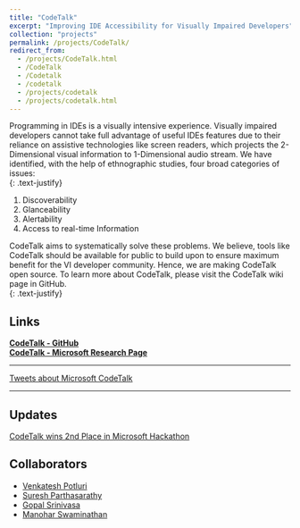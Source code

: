 ```yaml
---
title: "CodeTalk"
excerpt: "Improving IDE Accessibility for Visually Impaired Developers"
collection: "projects"
permalink: /projects/CodeTalk/
redirect_from:
  - /projects/CodeTalk.html
  - /CodeTalk
  - /Codetalk
  - /codetalk
  - /projects/codetalk
  - /projects/codetalk.html
---
```


Programming in IDEs is a visually intensive experience. Visually impaired developers cannot take full advantage of useful IDEs features due to their reliance on assistive technologies like screen readers, which projects the 2-Dimensional visual information to 1-Dimensional audio stream. We have identified, with the help of ethnographic studies, four broad categories of issues:  
{: .text-justify}
1. Discoverability
2. Glanceability
3. Alertability
4. Access to real-time Information  

CodeTalk aims to systematically solve these problems. We believe, tools like CodeTalk should be available for public to build upon to ensure maximum benefit for the VI developer community. Hence, we are making CodeTalk open source. To learn more about CodeTalk, please visit the CodeTalk wiki page in GitHub.  
{: .text-justify} 

Links
---
[**CodeTalk - GitHub**](https://github.com/Microsoft/CodeTalk)  
[**CodeTalk - Microsoft Research Page**](https://www.microsoft.com/en-us/research/project/codetalk/)

---
<a class="twitter-timeline"  href="https://twitter.com/search?q=Microsoft%20CodeTalk" data-widget-id="943712441736732672">Tweets about Microsoft CodeTalk</a>
<script>!function(d,s,id){var js,fjs=d.getElementsByTagName(s)[0],p=/^http:/.test(d.location)?'http':'https';if(!d.getElementById(id)){js=d.createElement(s);js.id=id;js.src=p+"://platform.twitter.com/widgets.js";fjs.parentNode.insertBefore(js,fjs);}}(document,"script","twitter-wjs");</script>
---

Updates
---
[CodeTalk wins 2nd Place in Microsoft Hackathon](https://priyan.info/posts/CodeTalkWins)

Collaborators
---
* [Venkatesh Potluri](venkateshpotluri.me)
* [Suresh Parthasarathy](https://www.microsoft.com/en-us/research/people/supartha/)
* [Gopal Srinivasa](https://www.microsoft.com/en-us/research/people/gopalsr/)
* [Manohar Swaminathan](https://www.microsoft.com/en-us/research/people/swmanohmicrosoft-com/)  
          
